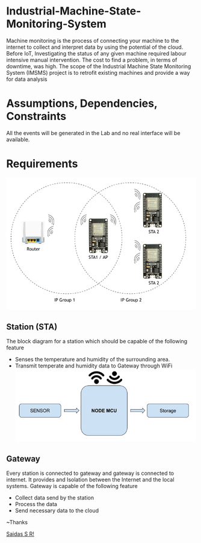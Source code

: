 # Industrial-Machine-State-Monitoring-System
Machine monitoring is the process of connecting your machine to the internet to collect and interpret data by using the potential of the cloud. Before  IoT, Investigating the status of any given machine required labour intensive manual intervention. The cost to find a problem, in terms of downtime, was high.  The scope of the Industrial Machine State Monitoring System (IMSMS) project is to retrofit existing machines and provide a way for data analysis

# Assumptions, Dependencies, Constraints
All the events will be generated in the Lab and no real interface will be available.

# Requirements
![alt text](https://raw.githubusercontent.com/srsaidas/Industrial-Machine-State-Monitoring-System/master/image/mag3.png)
## Station (STA)
The block diagram for a station which should be capable of the following feature
* Senses the temperature and humidity of the surrounding area. 
* Transmit temperate and humidity data to Gateway through WiFi
![alt text](https://raw.githubusercontent.com/srsaidas/Industrial-Machine-State-Monitoring-System/master/image/sta.png)
## Gateway
Every station is connected to gateway and gateway is connected to internet. It provides and Isolation between the Internet and the local systems. Gateway is capable of the following feature
* Collect data send by the station
* Process the data 
* Send necessary data to the cloud 

~Thanks

[Saidas S R!](https://www.linkedin.com/in/saidassr/)

